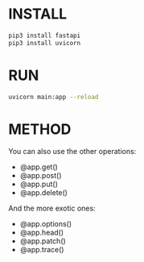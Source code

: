 # INSTALL

```bash
pip3 install fastapi
pip3 install uvicorn
```

# RUN

```bash
uvicorn main:app --reload
```

# METHOD

You can also use the other operations:

- @app.get()
- @app.post()
- @app.put()
- @app.delete()

And the more exotic ones:

- @app.options()
- @app.head()
- @app.patch()
- @app.trace()
